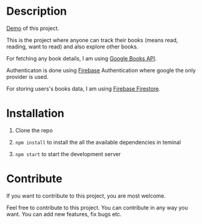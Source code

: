 # Description

[Demo](https://books-tracker-sepia.vercel.app/) of this project.

This is the project where anyone can track their books (means read, reading, want to read) and also explore other books.

For fetching any book details, I am using [Google Books API](https://developers.google.com/books/).

Authenticaton is done using [Firebase](https://firebase.google.com/) Authentication where google the only provider is used.

For storing users's books data, I am using [Firebase Firestore](https://firebase.google.com/docs/firestore).

# Installation

1. Clone the repo

2. ```npm install``` to install the all the available dependencies in teminal 
   
3. ```npm start``` to start the development server
   

# Contribute

If you want to contribute to this project, you are most welcome.

Feel free to contribute to this project. You can contribute in any way you want. You can add new features, fix bugs etc.
